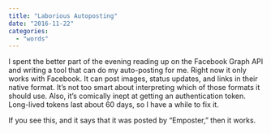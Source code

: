 ```yaml
---
title: "Laborious Autoposting"
date: "2016-11-22"
categories: 
  - "words"
---
```


I spent the better part of the evening reading up on the Facebook Graph API and writing a tool that can do my auto-posting for me. Right now it only works with Facebook. It can post images, status updates, and links in their native format. It’s not too smart about interpreting which of those formats it should use. Also, it’s comically inept at getting an authentication token. Long-lived tokens last about 60 days, so I have a while to fix it.

If you see this, and it says that it was posted by “Emposter,” then it works.
